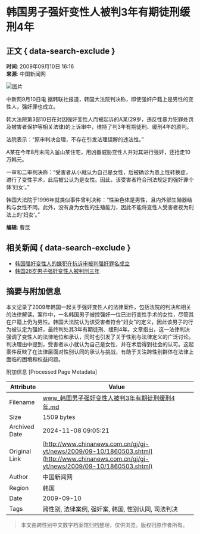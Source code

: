 # 韩国男子强奸变性人被判3年有期徒刑缓刑4年

## 正文 { data-search-exclude }


**时间**: 2009年09月10日 16:16  
**来源**: 中国新闻网  

![图片](http://i2.chinanews.com/zwimg/01.jpg)  

中新网9月10日电 据韩联社报道，韩国大法院判决称，即使强奸户籍上是男性的变性人，强奸罪也成立。

韩大法院第3部10日在对因强奸变性人而被起诉的A某(29岁，违反性暴力犯罪处罚及被害者保护等相关法律)的上诉审中，维持了判3年有期徒刑、缓刑4年的原判。

法院表示：“原审判决合理，不存在引发法理误解的违法性。”

A某在今年8月末闯入釜山某住宅，用凶器威胁变性人并对其进行强奸，还抢走10万韩元。

一审和二审判决称：“受害者从小就认为自己是女性，后被确诊为患上性转换症，进行了变性手术，此后被公认为是女性。因此，该受害者符合刑法规定的强奸罪个体‘妇女’。”

韩国大法院于1996年就类似事件曾判决称：“性染色体是男性，且内外部生殖器结构与女性不同。此外，没有身为女性的生殖能力，因此不能将变性人受害者视为刑法上的‘妇女’。”

**编辑**: 曹昆  

## 相关新闻 { data-search-exclude }

- [韩国强奸变性人的嫌犯在抗诉审被判强奸罪名成立](http://www.chinanews.com.cn/gj/dqsj/news/2009/04-23/1660711.shtml)
- [韩国28岁男子强奸变性人被判刑三年](http://www.chinanews.com.cn/gj/yt/news/2009/02-18/1569085.shtml)

## 摘要与附加信息

<!-- tcd_abstract -->
本文记录了2009年韩国一起关于强奸变性人的法律案件，包括法院的判决和相关的法律解读。案件中，一名韩国男子被控强奸一位已进行变性手术的女性，尽管其在户籍上仍为男性。韩国大法院认为该受害者符合“妇女”的定义，因此该男子的行为被认定为强奸，最终判处其3年有期徒刑、缓刑4年。文章指出，这一法律判决强调了变性人的法律地位和承认，同时也引发了关于性别与法律定义的广泛讨论。判决理由中提到，受害者从小就认为自己是女性，并在术后得到社会的认可。这起案件反映了在法律层面对性别认同的承认与挑战，有助于关注跨性别群体在法律上面临的困境和权益问题。
<!-- tcd_abstract_end -->

附加信息 [Processed Page Metadata]

| Attribute       | Value                                  |
|-----------------|----------------------------------------|
| Filename        | www_韩国男子强奸变性人被判3年有期徒刑缓刑4年.md                             |
| Size            | 1509 bytes                           |
| Archived Date   | 2024-11-08 09:05:21                             |
| Original Link   | [http://www.chinanews.com.cn/gj/gj-yt/news/2009/09-10/1860503.shtml](http://www.chinanews.com.cn/gj/gj-yt/news/2009/09-10/1860503.shtml)                       |
| Author          | 中国新闻网                               |
| Region          | 韩国                               |
| Date            | 2009-09-10                                 |
| Tags            | 跨性别, 法律案例, 强奸案, 韩国, 性别认同, 司法判决                                 |
>
> 本文由跨性别中文数字档案馆归档整理，仅供浏览。版权归原作者所有。
>